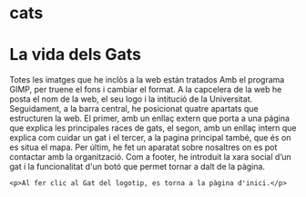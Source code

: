 # cats
<!DOCTYPE html>
<html>
<body>
	<h1> La vida dels Gats</h1>
	<p>Totes les imatges que he inclòs a la web están tratados Amb el programa GIMP, per truene el fons i cambiar el format. 
    A la capcelera de la web he posta el nom de la web, el seu logo i la intitució de la 
Universitat. Seguidament, a la barra central, he posicionat quatre apartats que estructuren 
la web. El primer, amb un enllaç extern que porta a una página que explica les principales 
races de gats, el segon, amb un enllaç intern que explica com cuidar un gat i el tercer, a la 
pagina principal també, que és on es situa el mapa. Per últim, he fet un aparatat sobre 
nosaltres on es pot contactar amb la organització. Com a footer, he introduit la xara social d’un gat i la funcionalitat d'un botó que permet tornar a dalt de la pàgina.</p>
	
	<p>Al fer clic al Gat del logotip, es torna a la pàgina d'inici.</p>
</body>
